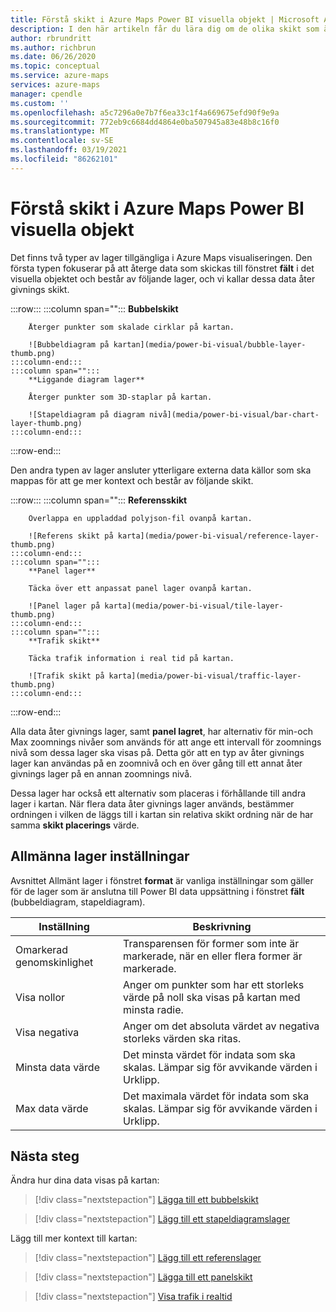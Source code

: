 ```yaml
---
title: Förstå skikt i Azure Maps Power BI visuella objekt | Microsoft Azure Maps
description: I den här artikeln får du lära dig om de olika skikt som är tillgängliga i Microsoft Azure Maps-visualisering för Power BI.
author: rbrundritt
ms.author: richbrun
ms.date: 06/26/2020
ms.topic: conceptual
ms.service: azure-maps
services: azure-maps
manager: cpendle
ms.custom: ''
ms.openlocfilehash: a5c7296a0e7b7f6ea33c1f4a669675efd90f9e9a
ms.sourcegitcommit: 772eb9c6684dd4864e0ba507945a83e48b8c16f0
ms.translationtype: MT
ms.contentlocale: sv-SE
ms.lasthandoff: 03/19/2021
ms.locfileid: "86262101"
---
```

# <a name="understanding-layers-in-the-azure-maps-power-bi-visual"></a>Förstå skikt i Azure Maps Power BI visuella objekt

Det finns två typer av lager tillgängliga i Azure Maps visualiseringen. Den första typen fokuserar på att återge data som skickas till fönstret **fält** i det visuella objektet och består av följande lager, och vi kallar dessa data åter givnings skikt.

:::row:::
    :::column span="":::
        **Bubbelskikt**

        Återger punkter som skalade cirklar på kartan.

        ![Bubbeldiagram på kartan](media/power-bi-visual/bubble-layer-thumb.png)
    :::column-end:::
    :::column span="":::
        **Liggande diagram lager**

        Återger punkter som 3D-staplar på kartan.
        
        ![Stapeldiagram på diagram nivå](media/power-bi-visual/bar-chart-layer-thumb.png)
    :::column-end:::
:::row-end:::

Den andra typen av lager ansluter ytterligare externa data källor som ska mappas för att ge mer kontext och består av följande skikt.

:::row:::
    :::column span="":::
        **Referensskikt**

        Överlappa en uppladdad polyjson-fil ovanpå kartan.

        ![Referens skikt på karta](media/power-bi-visual/reference-layer-thumb.png)
    :::column-end:::
    :::column span="":::
        **Panel lager**

        Täcka över ett anpassat panel lager ovanpå kartan.
        
        ![Panel lager på karta](media/power-bi-visual/tile-layer-thumb.png)
    :::column-end:::
    :::column span="":::
        **Trafik skikt**

        Täcka trafik information i real tid på kartan.
        
        ![Trafik skikt på karta](media/power-bi-visual/traffic-layer-thumb.png)
    :::column-end:::
:::row-end:::

Alla data åter givnings lager, samt **panel lagret**, har alternativ för min-och Max zoomnings nivåer som används för att ange ett intervall för zoomnings nivå som dessa lager ska visas på. Detta gör att en typ av åter givnings lager kan användas på en zoomnivå och en över gång till ett annat åter givnings lager på en annan zoomnings nivå.

Dessa lager har också ett alternativ som placeras i förhållande till andra lager i kartan. När flera data åter givnings lager används, bestämmer ordningen i vilken de läggs till i kartan sin relativa skikt ordning när de har samma **skikt placerings** värde.

## <a name="general-layer-settings"></a>Allmänna lager inställningar

Avsnittet Allmänt lager i fönstret **format** är vanliga inställningar som gäller för de lager som är anslutna till Power BI data uppsättning i fönstret **fält** (bubbeldiagram, stapeldiagram).

| Inställning     | Beskrivning   |
|-------------|---------------|
| Omarkerad genomskinlighet | Transparensen för former som inte är markerade, när en eller flera former är markerade.  |
| Visa nollor              | Anger om punkter som har ett storleks värde på noll ska visas på kartan med minsta radie. |
| Visa negativa          | Anger om det absoluta värdet av negativa storleks värden ska ritas.   |
| Minsta data värde          | Det minsta värdet för indata som ska skalas. Lämpar sig för avvikande värden i Urklipp.  |
| Max data värde          | Det maximala värdet för indata som ska skalas. Lämpar sig för avvikande värden i Urklipp.  |

## <a name="next-steps"></a>Nästa steg

Ändra hur dina data visas på kartan:

> [!div class="nextstepaction"]
> [Lägga till ett bubbelskikt](power-bi-visual-add-bubble-layer.md)

> [!div class="nextstepaction"]
> [Lägg till ett stapeldiagramslager](power-bi-visual-add-bar-chart-layer.md)

Lägg till mer kontext till kartan:

> [!div class="nextstepaction"]
> [Lägg till ett referenslager](power-bi-visual-add-reference-layer.md)

> [!div class="nextstepaction"]
> [Lägga till ett panelskikt](power-bi-visual-add-tile-layer.md)

> [!div class="nextstepaction"]
> [Visa trafik i realtid](power-bi-visual-show-real-time-traffic.md)
